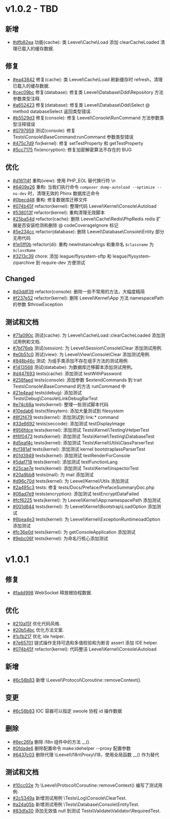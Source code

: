 # v1.0.2 - TBD

## 新增

- [#dfb82ea](https://github.com/hunzhiwange/framework/commit/ef17c7be35b31e42a117d489d8d4ab3f90d3620f) 功能(cache):  类 Leevel\Cache\Load 添加 clearCacheLoaded 清理已载入的缓存数据.

## 修复

- [#ea43842](https://github.com/hunzhiwange/framework/commit/ea43842dd96054258948e8c623d60279b0430c29) 修复(cache): 类 Leevel\Cache\Load 刷新缓存时 refresh，清理已载入的缓存数据.
- [#cec09bc](https://github.com/hunzhiwange/framework/commit/cec09bc7146c0d48c5c97c61e69e41dee40ac0af) 修复(database): 修复类 Leevel\Database\Ddd\Repository 方法参数类型注释.
- [#a652423](https://github.com/hunzhiwange/framework/commit/a65242334c42641e31d1f58a1e087651741c795a) 修复(database): 修复类 Leevel\Database\Ddd\Select @ method databaseSelect 返回类型错误.
- [#b5529d3](https://github.com/hunzhiwange/framework/commit/b5529d340f176605ab2740d7cb919c9070e99b1b) 修复(console): 修复 Leevel\Console\RunCommand 方法参数类型注释错误
- [#0797959](https://github.com/hunzhiwange/framework/commit/07979595683fbbf7b48f03724f54b49d7da8dc4f) 测试(console): 修复 Tests\Console\BaseCommand:runCommand 参数类型错误
- [#475c7d9](https://github.com/hunzhiwange/framework/commit/475c7d9133d4ba03e3ab4562127949d79f59217d) fix(kernel): 修复 setTestProperty 和 getTestProperty
- [#5cc7175](https://github.com/hunzhiwange/framework/commit/5cc717504f7c399da96ea69989f53f8872a1e007) fix(encryption): 修复加密解密算法不存在的 BUG

## 优化

- [#d16114f](https://github.com/hunzhiwange/framework/commit/d16114fac898f2d3b4fcc97828a4f23be568aa05) 重构(view): 使用 PHP_EOL 替代换行符 \n
- [#6409e26](https://github.com/hunzhiwange/framework/commit/6409e264bdc280c1c2ae04d2a9ab03f3bfd02f24) 重构: 当我们执行命令 `composer dump-autoload --optimize --no-dev` 时，清理无效的 Phinx 数据库迁命令
- [#0becd48](https://github.com/hunzhiwange/framework/commit/0becd48eedef45be917af52f85ea2cdc69ecb084) 重构: 修复数据库迁移文件
- [#074b45f](https://github.com/hunzhiwange/framework/commit/074b45f869c9a060f708dba33f6539aca77ee465) refactor(kernel): 整理代码 Leevel\Kernel\Console\Autoload
- [#538013f](https://github.com/hunzhiwange/framework/commit/538013f21efbe8bd110fdcea55662cbf42bdf2cf) refactor(kernel): 重构清理无效脚本
- [#25ba54d](https://github.com/hunzhiwange/framework/commit/25ba54dce0d93406aa595a1b7f2137cea7048aed) refactor(cache): 删除 Leevel\Cache\Redis\PhpRedis redis 扩展是否安装检测和删除 @ codeCoverageIgnore 标记
- [#5e234cc](https://github.com/hunzhiwange/framework/commit/5e234ccc008b38e549fb32f4a4902887ce7ad5a9) refactor(database): 删除 Leevel\Database\Console\Entity 部分无用代码
- [#1e5ff0b](https://github.com/hunzhiwange/framework/commit/1e5ff0ba0bce91dbee15bda5b8032829b2fa47d3) refactor(di): 重构 newInstanceArgs 和重命名 `$classname` 为 `$className`
- [#3213c39](https://github.com/hunzhiwange/framework/commit/3213c398a360c4d5fa61f1f4ae8e87692331649b) chore: 添加 league/flysystem-sftp 和 league/flysystem-ziparchive 到 require-dev 方便测试

## Changed

- [#d3ddf39](https://github.com/hunzhiwange/framework/commit/d3ddf396845b50f17b77d3b1a416982c80c7d063) refactor(console): 删除一些不常用的方法，大幅度精简
- [#f237e52](https://github.com/hunzhiwange/framework/commit/f237e529f9bde4e13f99e4dfc8545970567444a3) refactor(kernel): 删除 Leevel\Kernel\App 方法 namespacePath 的参数 $throwException

## 测试和文档

- [#71a090c](https://github.com/hunzhiwange/framework/commit/71a090ce8504d77445783e562ae8691c32bd7886) 测试(cache): 为 Leevel\Cache\Load::clearCacheLoaded 添加测试用例和文档.
- [#7bf76eb](https://github.com/hunzhiwange/framework/commit/7bf76ebe892be1ea541d6fc6d9dadb2a71fa0508) 测试(session): 为 Leevel\Session\Console\Clear 添加测试用例.
- [#e0b51c0](https://github.com/hunzhiwange/framework/commit/e0b51c00397057e2d10d0b5ee9df4912ecf1d1a0) 测试(view): 为 Leevel\View\Console\Clear 添加测试用例.
- [#848b46c](https://github.com/hunzhiwange/framework/commit/848b46cf4c367eb52770c4b9625be3ec25d6e11f) 测试: 为组手类添加不存在组手方法的测试用例.
- [#1413568](https://github.com/hunzhiwange/framework/commit/1413568f17f6b5860a510e1d77f8c447463211e8) 测试(datababe): 为数据库迁移脚本添加测试用例。
- [#d447693](https://github.com/hunzhiwange/framework/commit/d447693e05b6708cc93e62fbe0d942cb14728ff1) tests(cache): 添加测试 testWithPassword
- [#258faed](https://github.com/hunzhiwange/framework/commit/258faede3f3a4b3d1c2c924037dc1afab9304dc7) tests(console): 添加参数 $extendCommands 到 trait Tests\Console\BaseCommand 的方法 runCommand 中
- [#21e4ead](https://github.com/hunzhiwange/framework/commit/21e4ead29daacf9dae34155dbe80b9173fd12b95) tests(debug): 添加测试 Tests\Debug\Console\LinkDebugBarTest
- [#e74c68a](https://github.com/hunzhiwange/framework/commit/e74c68a136bbe49a70dc1c1ec10170894986d6cf) tests(kernel): 整理一些测试脚本代码
- [#10edab6](https://github.com/hunzhiwange/framework/commit/10edab653aa0337218deed94af063f1cb98988c1) tests(filesytem): 添加大量测试到 filesystem 
- [#8f2f479](https://github.com/hunzhiwange/framework/commit/8f2f4794451f8e2477b2a0450e90388aaa68fe07) tests(kernel): 添加测试到 link:* command
- [#33e6692](https://github.com/hunzhiwange/framework/commit/33e669216a81029341950fe0f259b507b7f1b854) tests(seccode): 添加测试 testDisplayImage
- [#956fdce](https://github.com/hunzhiwange/framework/commit/956fdcecde66a29c79d88364c18f6a735efb33d8) tests(kernel): 添加测试 Tests\Kernel\Testing\HelperTest
- [#f6f0473](https://github.com/hunzhiwange/framework/commit/f6f047375f55ed39a35820bfc291af1300d5f2c2) tests(kernel): 添加测试 Tests\Kernel\Testing\DatabaseTest
- [#d5eaf4c](https://github.com/hunzhiwange/framework/commit/d5eaf4c2d560bf8729c2dba2f643ce57f34a598b) tests(kernel): 添加测试 Tests\Kernel\Utils\ClassParserTest
- [#cf381af](https://github.com/hunzhiwange/framework/commit/cf381af9ef2e3071e08c838ec2c7cd4386679564) tests(kernel): 添加测试 kernel bootstraplassParserTest
- [#01d3949](https://github.com/hunzhiwange/framework/commit/01d3949d11ecafd73a9b8f265bda818729f3312a) tests(kernel): 添加测试 testRenderForConsole
- [#5daf718](https://github.com/hunzhiwange/framework/commit/5daf7180ed0e031f70879620f6ec75aeef6b0fb4) tests(kernel): 添加测试 testFunctionLang
- [#25cae7e](https://github.com/hunzhiwange/framework/commit/25cae7ecf531e72f79b442b07b4776585e836e77) tests(kernel): 添加测试 Tests\Kernel\InspectorTest
- [#20a9bb8](https://github.com/hunzhiwange/framework/commit/20a9bb89412826c1bb396fe289497489e6d43e3e) tests(mail): 为 mail 添加测试
- [#d96c70d](https://github.com/hunzhiwange/framework/commit/d96c70dc5419e8d78cdca61a807581e3a43e4bac) tests(kernel): 为 Leevel/Kernel/Utils 添加测试
- [#2a495c3](https://github.com/hunzhiwange/framework/commit/2a495c3b32cbab5bd2574292e86562b96a7942e1) tests: 修复 tests/Docs/Preface/PrefaceSummaryDoc.php
- [#06ad7e9](https://github.com/hunzhiwange/framework/commit/06ad7e9a4985469f6a4f8b1d0ad84cb674159d5b) tests(encryption): 添加测试 testEncryptDataFailed
- [#fcf6225](https://github.com/hunzhiwange/framework/commit/fcf6225a6d83229336a95ccd23e6cb1818b1fed9) tests(kernel): 为 Leevel\Kernel\App:namespacePath 添加测试
- [#001d844](https://github.com/hunzhiwange/framework/commit/001d84475780683b6a983871c46eab87c4eb1c1c) tests(kernel): 为 Leevel\Kernel\Bootstrap\LoadOption 添加测试
- [#6bea4e3](https://github.com/hunzhiwange/framework/commit/6bea4e3a17cf1aa5b516a85b90f3a3e9a1d36498) tests(kernel): 为 Leevel\Kernel\ExceptionRuntimeoadOption 添加测试
- [#fc36e0d](https://github.com/hunzhiwange/framework/commit/fc36e0df843ca1bbf99278e2b9c21cb15ab25567) tests(kernel): 为 getConsoleApplication 添加测试
- [#9ebc06f](https://github.com/hunzhiwange/framework/commit/9ebc06ff87dbd659ae0377f90205c10c8c113841) tests(kernel): 为命名行核心添加测试

# v1.0.1

## 修复 

- [#fadd998](https://github.com/hunzhiwange/framework/commit/fadd99826f2ae917df0534be22eabd17e59dae05) WebSocket 释放根协程数据.

## 优化

- [#210a15f](https://github.com/hunzhiwange/framework/commit/210a15f710318d40dc115350afbb116bf7418b77) 优化代码风格.
- [#20b54bc](https://github.com/hunzhiwange/framework/commit/20b54bc1856bb8c835271f65fd57f42d87c7e789) 优化方法文案.
- [#1cfb217](https://github.com/hunzhiwange/framework/commit/1cfb217e8d4b454dff9ff2b2aa256276f1687132) 优化 ide helper.
- [#7e65701](https://github.com/hunzhiwange/framework/commit/7e657012736cc95520cf70448882c0ed87635b76) 链式操作支持可选和多值校验和为断言 assert 添加 IDE helper.
- [#074b45f](https://github.com/hunzhiwange/framework/commit/074b45f869c9a060f708dba33f6539aca77ee465) refactor(kernel): 代码整洁 Leevel\Kernel\Console\Autoload

## 新增

- [#6c56b83](https://github.com/hunzhiwange/framework/commit/6c56b837e5083a64ca3ee8e20af574af253aa6a8) 新增 \Leevel\Protocol\Coroutine::removeContext().

## 变更

- [#6c56b83](https://github.com/hunzhiwange/framework/commit/6c56b837e5083a64ca3ee8e20af574af253aa6a8) IOC 容器可以指定 swoole 协程  id 操作数据

## 删除

- [#6ec26fa](https://github.com/hunzhiwange/framework/commit/6ec26fa92ffc8594623e3fb4da934082b0927a33) 删除 i18n 组件中的方法 __().
- [#0fdade6](https://github.com/hunzhiwange/framework/commit/0fdade66c9ad0a59293d987514916a0c1f66835c) 删除配置命令 make:idehelper --proxy 配置参数 
- [#6437c03](https://github.com/hunzhiwange/framework/commit/6437c0350efa87c417877974b8eb491ad322b3f6) 删除代理 \Leevel\I18n\Proxy\I18，使用全局函数 __() 作为替代

## 测试和文档

- [#10cc02e](https://github.com/hunzhiwange/framework/commit/10cc02e3d4823e95535b02da7a51b3ab88a2edfa) 为 \Leevel\Protocol\Coroutine::removeContext() 编写了测试用例.
- [#2c5349a](https://github.com/hunzhiwange/framework/commit/347aad7e9a71cf5294e5bd63060419e573971472) 新增测试用例 \Tests\Log\Console\ClearTest.
- [#a24a05b](https://github.com/hunzhiwange/framework/commit/ad74c497b9ae9cbc41b3517fdfceabfc61e0d866) 新增测试用例 \Tests\Database\Console\EntityTest.
- [#83dfa30](https://github.com/hunzhiwange/framework/commit/83dfa300647c7144c22b63f546bc72297500d258) 添加无效值 null 到测试 Tests\Validate\Validator\RequiredTest.
